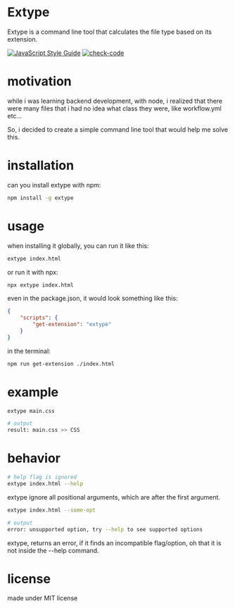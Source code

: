 # **Extype**

Extype is a command line tool that calculates the file type based on its extension.

[![JavaScript Style Guide](https://img.shields.io/badge/code_style-standard-brightgreen.svg)](https://standardjs.com)
[![check-code](https://github.com/nelEcheverria01/extype/actions/workflows/test.yml/badge.svg)](https://github.com/nelEcheverria01/extype/actions/workflows/test.yml)

# motivation

while i was learning backend development, with node, i realized that there were many files that i had no idea what class they were, like workflow.yml etc...

So, i decided to create a simple command line tool that would help me solve this.

# installation

can you install extype with npm:

```bash
npm install -g extype 
```
# usage

when installing it globally, you can run it like this:

```bash
extype index.html
```
or run it with npx:

```bash
npx extype index.html
```
even in the package.json, it would look something like this:

```json
{
    "scripts": {
        "get-extension": "extype"
    }
}
```
in the terminal:

```bash
npm run get-extension ./index.html
```
# example

```bash
extype main.css

# output
result: main.css >> CSS
```

# behavior

```bash
# help flag is ignored
extype index.html --help
```
extype ignore all positional arguments, which are after the first argument.

```bash
extype index.html --some-opt

# output
error: unsupported option, try --help to see supported options
```
extype, returns an error, if it finds an incompatible flag/option, oh that it is not inside the --help command.

# license

made under MIT license
